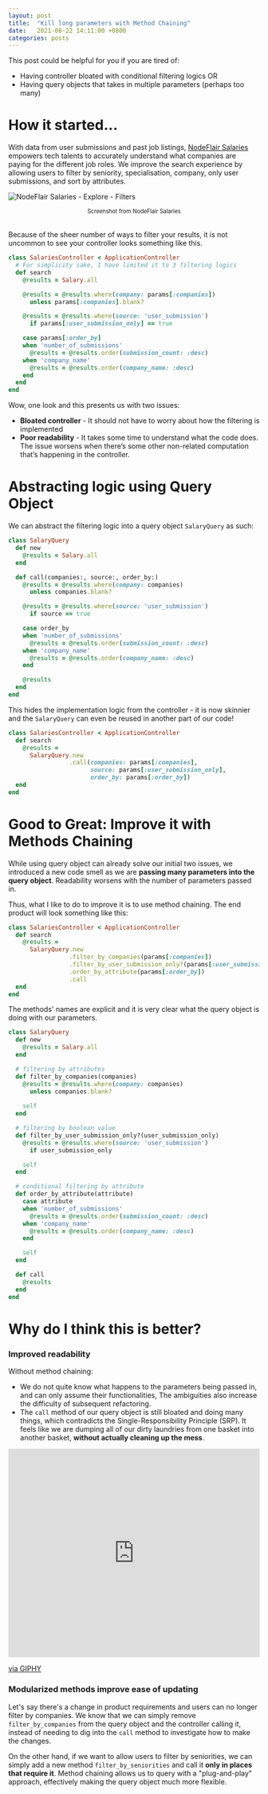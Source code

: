 ```yaml
---
layout: post
title:  "Kill long parameters with Method Chaining"
date:   2021-08-22 14:11:00 +0800
categories: posts
---
```


[nodeflair-salaries]:             https://www.nodeflair.com/salaries
[nf_salaries_explore_filters]:  /assets/nf_salaries_explore_filters.png

This post could be helpful for you if you are tired of:
- Having controller bloated with conditional filtering logics OR
- Having query objects that takes in multiple parameters (perhaps too many)

# <b>How it started...</b>

With data from user submissions and past job listings, [NodeFlair Salaries][nodeflair-salaries] empowers tech talents to accurately understand what companies are paying for the different job roles. We improve the search experience by allowing users to filter by seniority, specialisation, company, only user submissions, and sort by attributes.

![NodeFlair Salaries - Explore - Filters][nf_salaries_explore_filters]
<div align="center">
  <div style="font-size: 80%; width: 80%">
    Screenshot from NodeFlair Salaries
  </div>
</div>
<br>

Because of the sheer number of ways to filter your results, it is not uncommon to see your controller looks something like this.

```ruby
class SalariesController < ApplicationController
  # For simplicity sake, I have limited it to 3 filtering logics
  def search
    @results = Salary.all

    @results = @results.where(company: params[:companies])
      unless params[:companies].blank?

    @results = @results.where(source: 'user_submission')
      if params[:user_submission_only] == true

    case params[:order_by]
    when 'number_of_submissions'
      @results = @results.order(submission_count: :desc)
    when 'company_name'
      @results = @results.order(company_name: :desc)
    end
  end
end
```

Wow, one look and this presents us with two issues:
- <b>Bloated controller</b> - It should not have to worry about how the filtering is implemented
- <b>Poor readability</b> - It takes some time to understand what the code does. The issue worsens when there’s some other non-related computation that’s happening in the controller.

# <b>Abstracting logic using Query Object</b>

We can abstract the filtering logic into a query object `SalaryQuery` as such:

```ruby
class SalaryQuery
  def new
    @results = Salary.all
  end

  def call(companies:, source:, order_by:)
    @results = @results.where(company: companies)
      unless companies.blank?

    @results = @results.where(source: 'user_submission')
      if source == true

    case order_by
    when 'number_of_submissions'
      @results = @results.order(submission_count: :desc)
    when 'company_name'
      @results = @results.order(company_name: :desc)
    end

    @results
  end
end
```

This hides the implementation logic from the controller - it is now skinnier and the `SalaryQuery` can even be reused in another part of our code!

```ruby
class SalariesController < ApplicationController
  def search
    @results =
      SalaryQuery.new
                 .call(companies: params[:companies],
                       source: params[:user_submission_only],
                       order_by: params[:order_by])
  end
end
```


# <b>Good to Great: Improve it with Methods Chaining</b>

While using query object can already solve our initial two issues, we introduced a new code smell as we are <b>passing many parameters into the query object</b>. Readability worsens with the number of parameters passed in.

Thus, what I like to do to improve it is to use method chaining. The end product will look something like this:

```ruby
class SalariesController < ApplicationController
  def search
    @results =
      SalaryQuery.new
                 .filter_by_companies(params[:companies])
                 .filter_by_user_submission_only?(params[:user_submission_only])
                 .order_by_attribute(params[:order_by])
                 .call
  end
end
```

The methods' names are explicit and it is very clear what the query object is doing with our parameters.

```ruby
class SalaryQuery
  def new
    @results = Salary.all
  end

  # filtering by attributes
  def filter_by_companies(companies)
    @results = @results.where(company: companies)
      unless companies.blank?
    
    self
  end

  # filtering by boolean value
  def filter_by_user_submission_only?(user_submission_only)
    @results = @results.where(source: 'user_submission')
      if user_submission_only

    self
  end

  # conditional filtering by attribute
  def order_by_attribute(attribute)
    case attribute
    when 'number_of_submissions'
      @results = @results.order(submission_count: :desc)
    when 'company_name'
      @results = @results.order(company_name: :desc)
    end

    self
  end

  def call
    @results
  end
end
```

# <b>Why do I think this is better?</b>

### Improved readability

Without method chaining: 
- We do not quite know what happens to the parameters being passed in, and can only assume their functionalities, The ambiguities also increase the difficulty of subsequent refactoring.
- The `call` method of our query object is still bloated and doing many things, which contradicts the Single-Responsibility Principle (SRP). It feels like we are dumping all of our dirty laundries from one basket into another basket, <b>without actually cleaning up the mess</b>.

<div style="width:100%;height:0;padding-bottom:83%;position:relative;"><iframe src="https://giphy.com/embed/nBjOqZ6h0ili0" width="100%" height="100%" style="position:absolute" frameBorder="0" class="giphy-embed" allowFullScreen></iframe></div><p><a href="https://giphy.com/gifs/mess-nBjOqZ6h0ili0">via GIPHY</a></p>

### Modularized methods improve ease of updating

Let's say there's a change in product requirements and users can no longer filter by companies. We know that we can simply remove `filter_by_companies` from the query object and the controller calling it, instead of needing to dig into the `call` method to investigate how to make the changes.

On the other hand, if we want to allow users to filter by seniorities, we can simply add a new method `filter_by_seniorities` and call it <b>only in places that require it</b>. Method chaining allows us to query with a "plug-and-play" approach, effectively making the query object much more flexible.